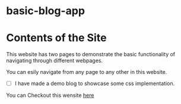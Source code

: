 # basic-blog-app

# Contents of the Site 

This website has two pages to demonstrate the basic functionality of navigating through different webpages.

You can esily navigate from any page to any other in this website.

- [ ] I have made a demo blog to showcase some css implementation.


You can Checkout this wensite [here](https://coding-spidey.github.io/basic-blog-app/ "Blog App")
